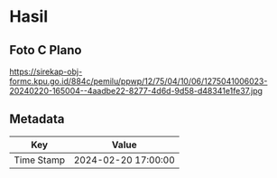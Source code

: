 # Hasil

## Foto C Plano

https://sirekap-obj-formc.kpu.go.id/884c/pemilu/ppwp/12/75/04/10/06/1275041006023-20240220-165004--4aadbe22-8277-4d6d-9d58-d48341e1fe37.jpg


## Metadata

| Key        | Value               |
| ---------- | ------------------- |
| Time Stamp | 2024-02-20 17:00:00 |



